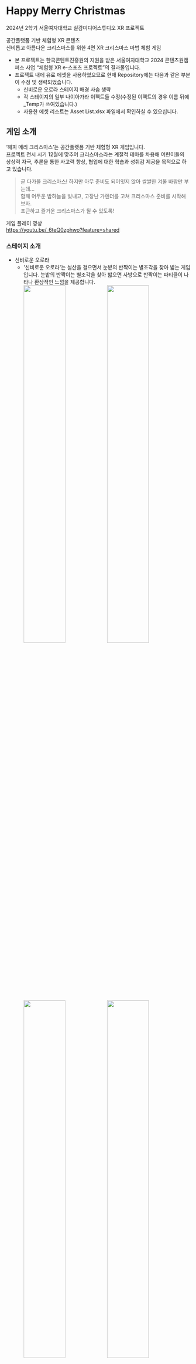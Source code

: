 # Happy Merry Christmas
2024년 2학기 서울여자대학교 실감미디어스튜디오 XR 프로젝트<br/>

공간플랫폼 기반 체험형 XR 콘텐츠<br/>
신비롭고 아름다운 크리스마스를 위한 4면 XR 크리스마스 마법 체험 게임<br/>
* 본 프로젝트는 한국콘텐트진흥원의 지원을 받은 서울여자대학교 2024 콘텐츠원캠퍼스 사업 “체험형 XR e-스포츠 프로젝트”의 결과물입니다.
* 프로젝트 내에 유료 에셋을 사용하였으므로 현재 Repository에는 다음과 같은 부분이 수정 및 생략되었습니다.
  * 신비로운 오로라 스테이지 배경 사슴 생략
  * 각 스테이지의 일부 나이아가라 이펙트들 수정(수정된 이펙트의 경우 이름 뒤에 _Temp가 쓰여있습니다.)
  * 사용한 에셋 리스트는 Asset List.xlsx 파일에서 확인하실 수 있으십니다.

## 게임 소개
‘해피 메리 크리스마스’는 공간플랫폼 기반 체험형 XR 게임입니다.<br/>
프로젝트 전시 시기 12월에 맞추어 크리스마스라는 계절적 테마를 차용해 어린이들의 상상력 자극, 추론을 통한 사고력 향상, 협업에 대한 학습과 성취감 제공을 목적으로 하고 있습니다.<br/>

> 곧 다가올 크리스마스! 하지만 아무 준비도 되어잇지 않아 쌀쌀한 겨울 바람만 부는데…<br/>
> 함께 어두운 밤하늘을 빛내고, 고장난 가렌더를 고쳐 크리스마스 준비를 시작해보자.<br/>
> 포근하고 즐거운 크리스마스가 될 수 있도록!

게임 플레이 영상<br/>
https://youtu.be/_6teQ0zphwo?feature=shared
### 스테이지 소개
* 신비로운 오로라
  * '신비로운 오로라'는 설산을 걸으면서 눈밭의 반짝이는 별조각을 찾아 밟는 게임입니다. 눈밭의 반짝이는 별조각을 찾아 밟으면 사방으로 반짝이는 파티클이 나타나 환상적인 느낌을 제공합니다.
  <br/><img width="50%" src="https://github.com/user-attachments/assets/ba0b142f-5003-46fc-8de4-fe418bd7a790"/><img width="50%" src="https://github.com/user-attachments/assets/2539c7ba-a488-4090-928c-231971cc126e"/>
  <br/><img width="50%" src="https://github.com/user-attachments/assets/9ae839b4-8074-40a3-a58b-6b9c00ad6437"/><img width="50%" src="https://github.com/user-attachments/assets/b61c3512-93d1-49d4-b10b-fb38d4326e28"/>
* 빛나는 순간
  * '빛나는 순간'는 바닥의 꺼진 전구를 빠르게 밟아 정면의 오너먼트를 모두 밝히는 게임입니다. 바닥의 꺼진 전구를 밟으면 화려한 이펙트가 발생하면서 전구와 오너먼트에 불이 들어오게 됩니다. 사용자가 빠르게 움직이면서 보람과 성취감을 제공합니다.
  <br/><img width="50%" src="https://github.com/user-attachments/assets/de90dfb8-9958-41e2-a33d-0fcf05ae8feb"/><img width="50%" src="https://github.com/user-attachments/assets/8f6a61e3-de2d-4d4b-9434-663856b428df"/>
  <br/><img width="50%" src="https://github.com/user-attachments/assets/b200846a-47ac-41cd-94de-c3c002636cb3"/><img width="50%" src="https://github.com/user-attachments/assets/72d153bb-7e86-49db-8ab1-6b5731033f7a"/>
* 해피 메리 크리스마스
  * '해피 메리 크리스마스'는 바닥의 버튼을 밟고 주변의 변화를 관찰하며 크리스마스를 즐기는 게임입니다. 버튼을 밟으면 이에 대한 인터랙션과 사운드가 발생하면서 크리스마스 경험을 제공합니다.
  <br/><img width="30%" src="https://github.com/user-attachments/assets/3e4fb50d-b8a0-4ff4-91a4-ff6bc24c1fb1"/><img width="30%" src="https://github.com/user-attachments/assets/2548b4a8-7a27-4d35-8653-80ecd14e0d27"/><img width="30%" src="https://github.com/user-attachments/assets/1d36e03d-2be2-4224-9bb6-74d7e92d0a2b"/>
  <br/><img width="50%" src="https://github.com/user-attachments/assets/54994e7e-6a9e-4a83-9e6b-f9b03050b67b"/><img width="50%" src="https://github.com/user-attachments/assets/d030d641-a8c8-4e95-b825-8372bc8308f5"/>

## 프로젝트 개요
### 개발 기간
* 2024.09 - 2024.12 (약 3개월)
### 개발 환경
* Unreal Engine 5.3.2 Blueprint
* HOKUYO Sensor
* Unity
### 개발 인원
* 개발 2명
  * 김연아(Yeon09a)
    * Notion : https://www.notion.so/Happy-Merry-Christmas-178b66b96b778020aa07f321896a6a83?pvs=4
    * Github : https://github.com/Yeon09a
  * 임지민
* 디자인 2명
  * 김윤아
  * 김주아
* 기획 1명
  * 최보은
## 프로젝트 성과
* SIGGRAPH Asia 2024 Tokyo 부스 내 프로젝트 소개 전시
* 현대백화점 중동점 'Future Ground' 전시 참여

